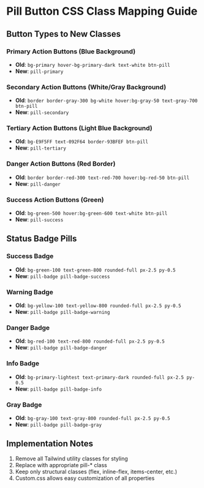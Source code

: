 # Pill Button CSS Class Mapping Guide

## Button Types to New Classes

### Primary Action Buttons (Blue Background)
- **Old**: `bg-primary hover-bg-primary-dark text-white btn-pill`
- **New**: `pill-primary`

### Secondary Action Buttons (White/Gray Background)
- **Old**: `border border-gray-300 bg-white hover:bg-gray-50 text-gray-700 btn-pill`
- **New**: `pill-secondary`

### Tertiary Action Buttons (Light Blue Background)
- **Old**: `bg-E9F5FF text-092F64 border-93BFEF btn-pill`
- **New**: `pill-tertiary`

### Danger Action Buttons (Red Border)
- **Old**: `border border-red-300 text-red-700 hover:bg-red-50 btn-pill`
- **New**: `pill-danger`

### Success Action Buttons (Green)
- **Old**: `bg-green-500 hover:bg-green-600 text-white btn-pill`
- **New**: `pill-success`

## Status Badge Pills

### Success Badge
- **Old**: `bg-green-100 text-green-800 rounded-full px-2.5 py-0.5`
- **New**: `pill-badge pill-badge-success`

### Warning Badge
- **Old**: `bg-yellow-100 text-yellow-800 rounded-full px-2.5 py-0.5`
- **New**: `pill-badge pill-badge-warning`

### Danger Badge
- **Old**: `bg-red-100 text-red-800 rounded-full px-2.5 py-0.5`
- **New**: `pill-badge pill-badge-danger`

### Info Badge
- **Old**: `bg-primary-lightest text-primary-dark rounded-full px-2.5 py-0.5`
- **New**: `pill-badge pill-badge-info`

### Gray Badge
- **Old**: `bg-gray-100 text-gray-800 rounded-full px-2.5 py-0.5`
- **New**: `pill-badge pill-badge-gray`

## Implementation Notes
1. Remove all Tailwind utility classes for styling
2. Replace with appropriate pill-* class
3. Keep only structural classes (flex, inline-flex, items-center, etc.)
4. Custom.css allows easy customization of all properties